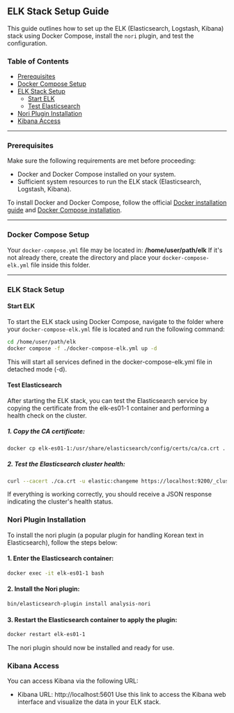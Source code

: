 ## ELK Stack Setup Guide

This guide outlines how to set up the ELK (Elasticsearch, Logstash, Kibana) stack using Docker Compose, install the `nori` plugin, and test the configuration.

### Table of Contents
- [Prerequisites](#prerequisites)
- [Docker Compose Setup](#docker-compose-setup)
- [ELK Stack Setup](#elk-stack-setup)
  - [Start ELK](#start-elk)
  - [Test Elasticsearch](#test-elasticsearch)
- [Nori Plugin Installation](#nori-plugin-installation)
- [Kibana Access](#kibana-access)

---

### Prerequisites

Make sure the following requirements are met before proceeding:
- Docker and Docker Compose installed on your system.
- Sufficient system resources to run the ELK stack (Elasticsearch, Logstash, Kibana).

To install Docker and Docker Compose, follow the official [Docker installation guide](https://docs.docker.com/get-docker/) and [Docker Compose installation](https://docs.docker.com/compose/install/).

---

### Docker Compose Setup

Your `docker-compose.yml` file may be located in: **/home/user/path/elk**
If it's not already there, create the directory and place your `docker-compose-elk.yml` file inside this folder.

---

### ELK Stack Setup

#### Start ELK

To start the ELK stack using Docker Compose, navigate to the folder where your `docker-compose-elk.yml` file is located and run the following command:

```bash
cd /home/user/path/elk
docker compose -f ./docker-compose-elk.yml up -d
```
This will start all services defined in the docker-compose-elk.yml file in detached mode (-d).

#### Test Elasticsearch
After starting the ELK stack, you can test the Elasticsearch service by copying the certificate from the elk-es01-1 container and performing a health check on the cluster.

##### 1. Copy the CA certificate:

```bash
docker cp elk-es01-1:/usr/share/elasticsearch/config/certs/ca/ca.crt .
```

##### 2. Test the Elasticsearch cluster health:

```bash
curl --cacert ./ca.crt -u elastic:changeme https://localhost:9200/_cluster/health?pretty
```

If everything is working correctly, you should receive a JSON response indicating the cluster's health status.

### Nori Plugin Installation
To install the nori plugin (a popular plugin for handling Korean text in Elasticsearch), follow the steps below:

#### 1. Enter the Elasticsearch container:
```bash
docker exec -it elk-es01-1 bash
```

#### 2. Install the Nori plugin:
```bash
bin/elasticsearch-plugin install analysis-nori
```

#### 3. Restart the Elasticsearch container to apply the plugin:
```bash
docker restart elk-es01-1
```

The nori plugin should now be installed and ready for use.

### Kibana Access
You can access Kibana via the following URL:
- Kibana URL: http://localhost:5601
Use this link to access the Kibana web interface and visualize the data in your ELK stack.
